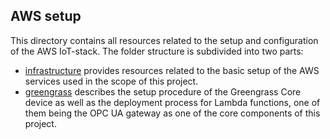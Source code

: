 ## AWS setup

This directory contains all resources related to the setup and configuration
of the AWS IoT-stack. The folder structure is subdivided into two parts:

- [infrastructure](https://github.com/CVH-Lernfabrik/serverless_plc/tree/master/aws/infrastructure)
provides resources related to the basic setup of the AWS services used in
the scope of this project.
- [greengrass](https://github.com/CVH-Lernfabrik/serverless_plc/tree/master/aws/greengrass)
describes the setup procedure of the Greengrass Core device as well as the
deployment process for Lambda functions, one of them being the OPC UA gateway
as one of the core components of this project.
